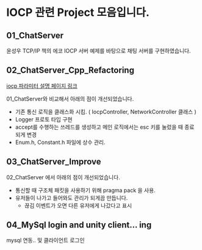 # IOCP 관련 Project 모음입니다.

## 01_ChatServer
윤성우 TCP/IP 책의 에코 IOCP 서버 예제를 바탕으로 채팅 서버를 구현하였습니다.

## 02_ChatServer_Cpp_Refactoring

[iocp 파라미터 설명 페이지 링크](./md/02.md)<br>

01_ChatServer와 비교해서 아래의 점이 개선되었습니다.
- 기존 통신 로직을 클래스화 시킴. ( IocpController, NetworkController 클래스 )
- Logger 프로토 타입 구현
- accept를 수행하는 쓰레드를 생성하고 메인 로직에서는 esc 키를 눌렀을 때 종료되게 변경
- Enum.h, Constant.h 파일에 상수 관리.

## 03_ChatServer_Improve

02_ChatServer 에서 아래의 점이 개선되었습니다.
- 통신할 때 구조체 패킷을 사용하기 위해 pragma pack 을 사용.
- 유저들이 나가고 들어와도 관리가 되게끔 만듭니다.
	-  끊김 이벤트가 오면 다른 유저에게 나갔다고 표시

## 04_MySql login and unity client... ing
mysql 연동.. 및 클라이언트 로그인
